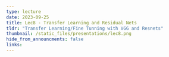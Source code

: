 ```yaml
---
type: lecture
date: 2023-09-25
title: Lec8 - Transfer Learning and Residual Nets
tldr: "Transfer Learning/Fine Tunning with VGG and Resnets"
thumbnail: /static_files/presentations/lec8.png
hide_from_announcments: false
links:
---
```

